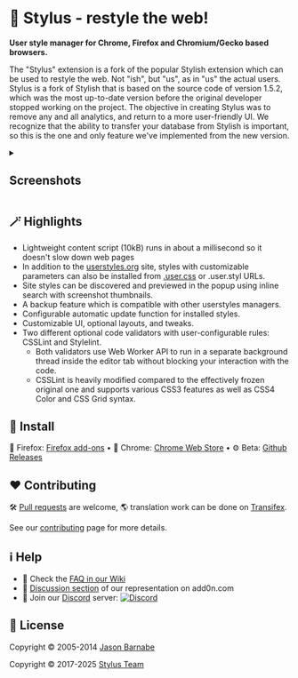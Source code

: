 # 🎨 Stylus - restyle the web!
**User style manager for Chrome, Firefox and Chromium/Gecko based browsers.**

The "Stylus" extension is a fork of the popular Stylish extension which can be used to restyle the web. Not "ish", but "us", as in "us" the actual users. Stylus is a fork of Stylish that is based on the source code of version 1.5.2, which was the most up-to-date version before the original developer stopped working on the project. The objective in creating Stylus was to remove any and all analytics, and return to a more user-friendly UI. We recognize that the ability to transfer your database from Stylish is important, so this is the one and only feature we've implemented from the new version.

<details><summary><h2>Screenshots</h2></summary>

* Manager

   ![Style manager](.github/screenshots/manager.png)

* Installer

  ![Installer](.github/screenshots/installer.png)

* Editor

  ![Style editor](.github/screenshots/editor.png)

* Popup search

  ![Popup inline search](.github/screenshots/popup-search.png)

* Popup config

  ![Popup config for usercss](.github/screenshots/popup-config.png)

* Manager config

  ![Style manager config for usercss](.github/screenshots/manager-config.png)

* Options

  ![Options](.github/screenshots/options.png)

</details>

## 🪄 Highlights

* Lightweight content script (10kB) runs in about a millisecond so it doesn't slow down web pages
* In addition to the [userstyles.org](userstyles.org) site, styles with customizable parameters can also be installed from [.user.css](https://github.com/openstyles/stylus/wiki/Usercss) or .user.styl URLs.
* Site styles can be discovered and previewed in the popup using inline search with screenshot thumbnails.
* A backup feature which is compatible with other userstyles managers.
* Configurable automatic update function for installed styles.
* Customizable UI, optional layouts, and tweaks.
* Two different optional code validators with user-configurable rules: CSSLint and Stylelint.
  * Both validators use Web Worker API to run in a separate background thread inside the editor tab without blocking your interaction with the code.
  * CSSLint is heavily modified compared to the effectively frozen original one and supports various CSS3 features as well as CSS4 Color and CSS Grid syntax.

## 💾 Install

🦊 Firefox: [Firefox add-ons](https://addons.mozilla.org/firefox/addon/styl-us) • 🔵 Chrome: [Chrome Web Store](https://chrome.google.com/webstore/detail/stylus/clngdbkpkpeebahjckkjfobafhncgmne) • ⚙️ Beta: [Github Releases](https://github.com/openstyles/stylus/releases)

## ❤️ Contributing
 🛠 [Pull requests](https://github.com/openstyles/stylus/pulls) are welcome, 🌎 translation work can be done on [Transifex](https://explore.transifex.com/github-7/Stylus).

See our [contributing](./.github/CONTRIBUTING.md) page for more details.

## ℹ️ Help

* 📖 Check the [FAQ in our Wiki](https://github.com/openstyles/stylus/wiki)
* 💭 [Discussion section](https://add0n.com/stylus.html#reviews) of our representation on add0n.com
* 💜 Join our [Discord](https://discord.com/invite/vvqTT5Tp) server: [![Discord][chat-image]][chat-link]

[chat-image]: https://img.shields.io/discord/379521691774353408.svg
[chat-link]: https://discordapp.com/widget?id=379521691774353408

## 📃 License
Copyright &copy; 2005-2014 [Jason Barnabe](jason.barnabe@gmail.com)

Copyright &copy; 2017-2025 [Stylus Team](https://github.com/openstyles/stylus/graphs/contributors)
